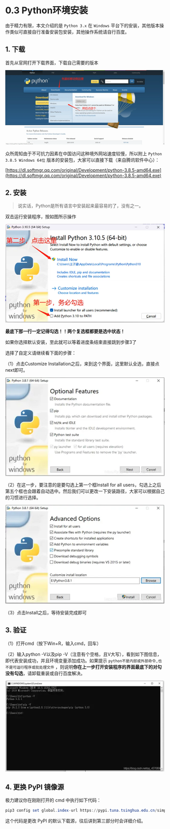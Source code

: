 # 0.3 Python环境安装

由于精力有限，本文介绍的是 `Python 3.x` 在 `Windows` 平台下的安装，其他版本操作类似可直接自行准备安装包安装，其他操作系统请自行百度。

## 1. 下载

首先从官网打开下载界面，下载自己需要的版本

![alt text](images/image.png)

众所周知由于不可抗力因素在中国访问这种境外网站速度较慢，所以附上 `Python 3.8.5 Windows 64位` 版本的安装包，大家可以直接下载（来自腾讯软件中心）：

[https://dl.softmgr.qq.com/original/Development/python-3.8.5-amd64.exe](https://dl.softmgr.qq.com/original/Development/python-3.8.5-amd64.exe)

## 2. 安装

> 说实话，Python是所有语言中安装起来最容易的了，没有之一。

双击运行安装程序，按如图所示操作

![alt text](images/image-1.png)

**最底下那一行一定记得勾选！！两个复选框都要是选中状态！**

如果你选择默认安装，至此就可以等着进度条结束直接跳到步骤3了

选择了自定义请继续看下面的步骤：

（1）点击Customize Installation之后，来到这个界面，这里默认全选，直接点next即可。

![alt text](images/image-2.png)

（2）在这一步，要注意的是要勾选上第一个框Install for all users，勾选上之后第五个框也会跟着自动选中。然后我们可以更改一下安装路径，大家可以根据自己的习惯进行选择。

![alt text](images/image-3.png)

（3）点击Install之后，等待安装完成即可

## 3. 验证

（1）打开cmd（按下Win+R，输入cmd，回车）

（2）输入python -V以及pip -V（注意有个空格，且V大写），看到如下图信息，即代表安装成功，并且环境变量添加成功。如果提示 `python不是内部或外部命令,也不是可运行程序或批处理文件` ，则说明**你在上一步打开安装程序的界面最底下的对勾没有勾选**，请卸载重装或自行百度解决。

![alt text](images/image-4.png)

## 4. 更换 PyPI 镜像源

极力建议你在刚刚打开的 cmd 中执行如下代码：

```powershell
pip3 config set global.index-url https://pypi.tuna.tsinghua.edu.cn/simple
```

这个代码是更改 PyPI 的默认下载源，往后讲到第三部分时会详细介绍。

